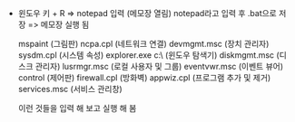 - 윈도우 키 + R => notepad 입력 (메모장 열림)
  notepad라고 입력 후 .bat으로 저장 => 메모장 실행 됨


  mspaint (그림판)
  ncpa.cpl (네트워크 연결)
  devmgmt.msc (장치 관리자)
  sysdm.cpl (시스템 속성)
  explorer.exe c:\ (윈도우 탐색기)
  diskmgmt.msc (디스크 관리자)
  lusrmgr.msc (로컬 사용자 및 그룹)
  eventvwr.msc (이벤트 뷰어)
  control (제어판)
  firewall.cpl (방화벽)
  appwiz.cpl (프로그램 추가 및 제거)
  services.msc (서비스 관리창)

  이런 것들을 입력 해 보고 실행 해 봄



